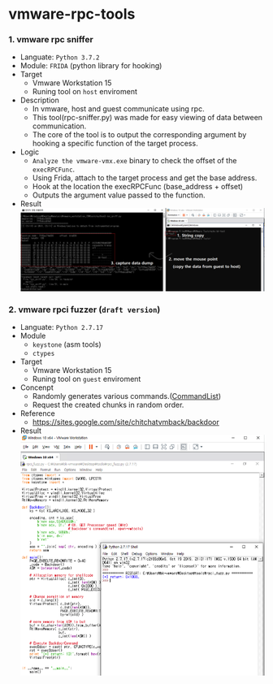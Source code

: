 # vmware-rpc-tools
### 1. vmware rpc sniffer
 - Languate: `Python 3.7.2`
 - Module: `FRIDA` (python library for hooking)
 - Target
   - Vmware Workstation 15
   - Runing tool on `host` enviroment
 - Description
   - In vmware, host and guest communicate using rpc.
   - This tool(rpc-sniffer.py) was made for easy viewing of data between communication.
   - The core of the tool is to output the corresponding argument by hooking a specific function of the target process.
 - Logic
   - `Analyze the vmware-vmx.exe` binary to check the offset of the `execRPCFunc`.
   - Using Frida, attach to the target process and get the base address.
   - Hook at the location the execRPCFunc (base_address + offset)
   - Outputs the argument value passed to the function.
 - Result
   ![Result Sniff](https://github.com/blackcon/vmware-rpc-tools/blob/main/images/1.%20result%20sniff.png?raw=true)


### 2. vmware rpci fuzzer (`draft version`)
 - Languate: `Python 2.7.17`
 - Module
   - `keystone` (asm tools)
   - `ctypes`
 - Target
   - Vmware Workstation 15
   - Runing tool on `guest` enviroment
 - Concenpt
   - Randomly generates various commands.([CommandList](https://github.com/vmware/open-vm-tools/blob/master/open-vm-tools/lib/include/backdoor_def.h))
   - Request the created chunks in random order.
 - Reference
   - https://sites.google.com/site/chitchatvmback/backdoor
  - Result
    ![Result Backdoor](https://github.com/blackcon/vmware-rpc-tools/blob/main/images/2.%20result%20backdoor.png?raw=true)
